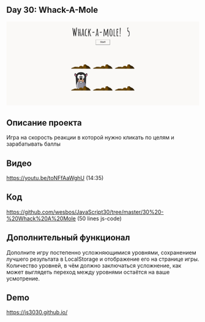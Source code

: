 ## Day 30: Whack-A-Mole

![](images/js30-5.jpg)

## Описание проекта
Игра на скорость реакции в которой нужно кликать по целям и зарабатывать баллы

## Видео
https://youtu.be/toNFfAaWghU (14:35)

## Код
https://github.com/wesbos/JavaScript30/tree/master/30%20-%20Whack%20A%20Mole (50 lines js-code)

## Дополнительный функционал
Дополните игру постепенно усложняющимися уровнями, сохранением лучшего результата в LocalStorage и отображение его на странице игры. Количество уровней, в чём должно заключаться усложнение, как может выглядеть переход между уровнями остаётся на ваше усмотрение.

## Demo
https://js3030.github.io/
